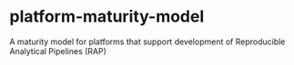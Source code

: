 # platform-maturity-model
A maturity model for platforms that support development of Reproducible Analytical Pipelines (RAP)
